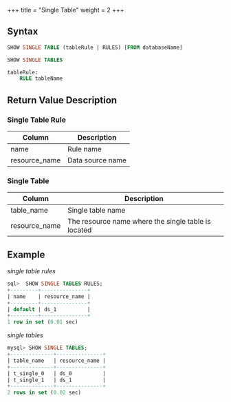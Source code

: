 +++
title = "Single Table"
weight = 2
+++

## Syntax

```sql
SHOW SINGLE TABLE (tableRule | RULES) [FROM databaseName]

SHOW SINGLE TABLES 

tableRule:
    RULE tableName
```

## Return Value Description

### Single Table Rule

| Column        | Description      |
| ------------- | ---------------- |
| name          | Rule name        |
| resource_name | Data source name |

### Single Table

| Column        | Description                                           |
| ------------- | ------------------------------------------------------|
| table_name    | Single table name                                     |
| resource_name | The resource name where the single table is located   |

## Example

*single table rules*

```sql
sql>  SHOW SINGLE TABLES RULES;
+---------+---------------+
| name    | resource_name |
+---------+---------------+
| default | ds_1          |
+---------+---------------+
1 row in set (0.01 sec)
```

*single tables*
```sql
mysql> SHOW SINGLE TABLES;
+--------------+---------------+
| table_name   | resource_name |
+--------------+---------------+
| t_single_0   | ds_0          |
| t_single_1   | ds_1          |
+--------------+---------------+
2 rows in set (0.02 sec)
```
